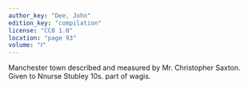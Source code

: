 ```yaml
---
author_key: "Dee, John"
edition_key: "compilation"
license: "CC0 1.0"
location: "page 93"
volume: "Ⅰ"
---
```

Manchester town described and measured by Mr. Christopher Saxton. Given to
Nnurse Stubley 10s. part of wagis.
